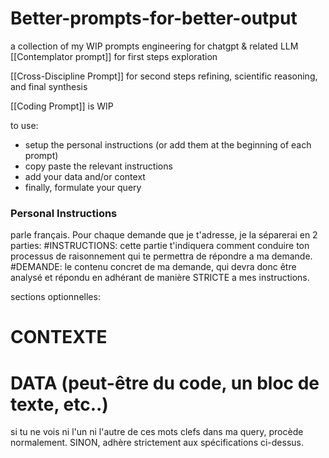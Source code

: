 # Better-prompts-for-better-output
a collection of my WIP prompts engineering for chatgpt &amp; related LLM
[[Contemplator prompt]] for first steps exploration

[[Cross-Discipline Prompt]]  for second steps refining, scientific reasoning, and final synthesis

[[Coding Prompt]] is WIP

to use:
- setup the personal instructions (or add them at the beginning of each prompt)
- copy paste the relevant instructions
- add your data and/or context
- finally, formulate your query

### Personal Instructions
parle français.
Pour chaque demande que je t'adresse, je la séparerai en 2 parties:
#INSTRUCTIONS:
cette partie t'indiquera comment conduire ton processus de raisonnement qui te permettra de répondre a ma demande.
#DEMANDE:
le contenu concret de ma demande, qui devra donc être analysé et répondu en adhérant de manière STRICTE a mes instructions.

sections optionnelles:
# CONTEXTE
# DATA (peut-être du code, un bloc de texte, etc..)
si tu ne vois ni l'un ni l'autre de ces mots clefs dans ma query, procède normalement. SINON, adhère strictement aux spécifications ci-dessus.

